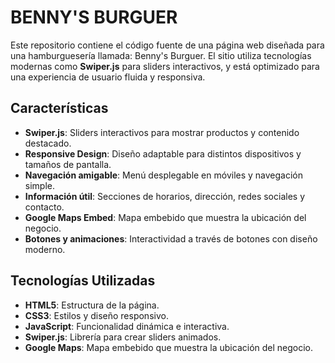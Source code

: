# BENNY'S BURGUER

Este repositorio contiene el código fuente de una página web diseñada para una hamburguesería llamada: Benny's Burguer. El sitio utiliza tecnologías modernas como **Swiper.js** para sliders interactivos, y está optimizado para una experiencia de usuario fluida y responsiva.

## Características

- **Swiper.js**: Sliders interactivos para mostrar productos y contenido destacado.
- **Responsive Design**: Diseño adaptable para distintos dispositivos y tamaños de pantalla.
- **Navegación amigable**: Menú desplegable en móviles y navegación simple.
- **Información útil**: Secciones de horarios, dirección, redes sociales y contacto.
- **Google Maps Embed**: Mapa embebido que muestra la ubicación del negocio.
- **Botones y animaciones**: Interactividad a través de botones con diseño moderno.

## Tecnologías Utilizadas

- **HTML5**: Estructura de la página.
- **CSS3**: Estilos y diseño responsivo.
- **JavaScript**: Funcionalidad dinámica e interactiva.
- **Swiper.js**: Librería para crear sliders animados.
- **Google Maps**: Mapa embebido que muestra la ubicación del negocio.
